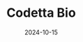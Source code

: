 ---  
layout: startup_page  
title: "Codetta Bio"  
id: "codettabio.com"  
permalink: "/codettabiocodettabio.com10152024/"  
website: "https://codettabio.com/"  
funding_round: "Strategic Investment"  
funding_amount: ""  
investors: "RTI International, Anzu Partners, Genoa Ventures"  
about: "Codetta Bio develops cutting-edge multi-omic biomarker measurement tools, providing data-driven insights into individual health. Their technology simplifies biomarker assays, rivaling traditional methods while reducing cost and complexity. This allows for a more streamlined approach to analyzing multiple data sets."  
markets: "Biotechnology, Precision Medicine, Healthcare, Biotechnology Research, Clinical Trials, Product Research"  
hq: "Morrisville, North Carolina, United States"  
founded_year: "2021"  
linkedin: "https://www.linkedin.com/company/codetta-bio"  
twitter: ""  
instagram: ""  
facebook: ""  
crunchbase: "https://www.crunchbase.com/organization/codetta-biosciences"  
pitchbook: "https://pitchbook.com/profiles/company/489461-14"  

date_display: "15-Oct-2024"  
date: "2024-10-15"

# SEO Optimization  
meta_title: "Codetta Bio - Strategic Investment"  
meta_description: "Codetta Bio, Codetta Bio develops cutting-edge multi-omic biomarker measurement tools, providing data-driven insights into individual health. Their technology simp..."  
meta_keywords: "Codetta Bio, Biotechnology, Precision Medicine, Healthcare, Biotechnology Research, Clinical Trials, Product Research, Strategic Investment funding"  
canonical_url: "https://startup.projectstartups.com/codettabiocodettabio.com10152024/"  
---